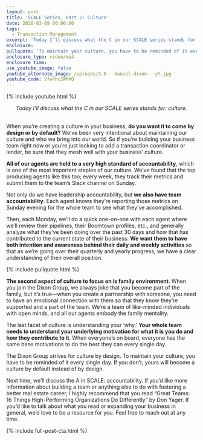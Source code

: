 ```yaml
---
layout: post
title: 'SCALE Series, Part 2: Culture'
date: 2020-03-09 00:00:00
tags:
  - Transaction Management
excerpt: 'Today I’ll discuss what the C in our SCALE series stands for: culture.'
enclosure:
pullquote: 'To maintain your culture, you have to be reminded of it every single day.'
enclosure_type: video/mp4
enclosure_time:
use_youtube_image: false
youtube_alternate_image: /uploads/3-6---daniel-dixon---yt.jpg
youtube_code: Vfwnhc2WMXQ
---
```


{% include youtube.html %}

<center><em>Today I’ll discuss what the C in our SCALE series stands for: culture.</em></center>

<br>When you’re creating a culture in your business, **do you want it to come by design or by default?** We’ve been very intentional about maintaining our culture and who we bring into our world. So if you’re building your business team right now or you’re just looking to add a transaction coordinator or lender, be sure that they mesh well with your business’ culture.

**All of our agents are held to a very high standard of accountability**, which is one of the most important staples of our culture. We’ve found that the top producing agents like this too; every week, they track their metrics and submit them to the team’s Slack channel on Sunday.

Not only do we have leadership accountability, but **we also have team accountability**. Each agent knows they’re reporting those metrics on Sunday evening for the whole team to see what they’ve accomplished.

Then, each Monday, we’ll do a quick one-on-one with each agent where we’ll review their pipelines, their Boomtown profiles, etc., and generally analyze what they’ve been doing over the past 30 days and how that has contributed to the current state of their business. **We want them to have both intention and awareness behind their daily and weekly activities** so that as we’re going over their quarterly and yearly progress, we have a clear understanding of their overall position.

{% include pullquote.html %}

**The second aspect of culture to focus on is family environment**. When you join the Dixon Group, we always joke that you become part of the family, but it’s true—when you create a partnership with someone, you need to have an emotional connection with them so that they know they’re supported and a part of the team. We’re a team of like-minded individuals with open minds, and all our agents embody the family mentality.

The last facet of culture is understanding your ‘why.’ **Your whole team needs to understand your underlying motivation for what it is you do and how they contribute to it**. When everyone’s on board, everyone has the same base motivations to do the best they can every single day.

The Dixon Group strives for culture by design. To maintain your culture, you have to be reminded of it every single day. If you don’t, yours will become a culture by default instead of by design.

Next time, we’ll discuss the A in SCALE: accountability. If you’d like more information about building a team or anything else to do with fostering a better real estate career, I highly recommend that you read “Great Teams: 16 Things High-Performing Organizations Do Differently” by Don Yager. If you’d like to talk about what you read or expanding your business in general, we’d love to be a resource for you. Feel free to reach out at any time.

{% include full-post-cta.html %}